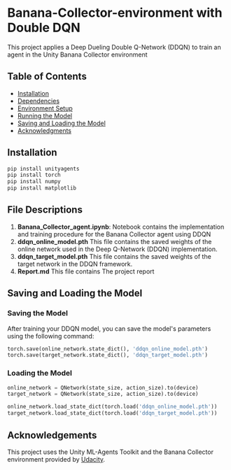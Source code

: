 # Banana-Collector-environment with Double DQN

This project applies a Deep Dueling Double Q-Network (DDQN) to train an agent in the Unity Banana Collector environment

## Table of Contents
- [Installation](#installation)
- [Dependencies](#dependencies)
- [Environment Setup](#environment-setup)
- [Running the Model](#running-the-model)
- [Saving and Loading the Model](#saving-and-loading-the-model)
- [Acknowledgments](#acknowledgments)

## Installation

```python
pip install unityagents
pip install torch
pip install numpy
pip install matplotlib
```
## File Descriptions

1. **Banana_Collector_agent.ipynb**: Notebook contains the implementation and training procedure for the Banana Collector agent using DDQN
2. **ddqn_online_model.pth** This file contains the saved weights of the online network used in the Deep Q-Network (DDQN) implementation.
3. **ddqn_target_model.pth** This file contains the saved weights of the target network in the DDQN framework.
4. **Report.md** This file contains The project report





## Saving and Loading the Model

### Saving the Model

After training your DDQN model, you can save the model's parameters using the following command:

```python
torch.save(online_network.state_dict(), 'ddqn_online_model.pth')
torch.save(target_network.state_dict(), 'ddqn_target_model.pth')
```

### Loading the Model
```python
online_network = QNetwork(state_size, action_size).to(device)
target_network = QNetwork(state_size, action_size).to(device)

online_network.load_state_dict(torch.load('ddqn_online_model.pth'))
target_network.load_state_dict(torch.load('ddqn_target_model.pth'))
```

## Acknowledgements
This project uses the Unity ML-Agents Toolkit and the Banana Collector environment provided by [Udacity](https://www.udacity.com/).
